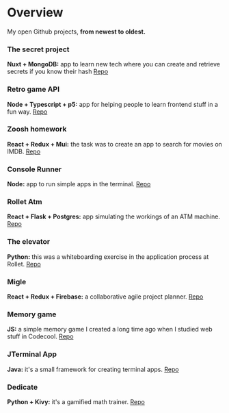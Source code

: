 # Overview

My open Github projects, **from newest to oldest.**

### The secret project

**Nuxt + MongoDB:** app to learn new tech where you can create and retrieve secrets if you know their hash [Repo](https://github.com/AdamGonda/the-secret-project)

### Retro game API

**Node + Typescript + p5:** app for helping people to learn frontend stuff in a fun way. [Repo](https://github.com/AdamGonda/retrogameapi)

### Zoosh homework

**React + Redux + Mui:** the task was to create an app to search for movies on IMDB. [Repo](https://github.com/AdamGonda/zoosh-homework)

### Console Runner

**Node:** app to run simple apps in the terminal. [Repo](https://github.com/AdamGonda/console-runner)

### Rollet Atm

**React + Flask + Postgres:** app simulating the workings of an ATM machine. [Repo](https://github.com/AdamGonda/rollet-atm)

### The elevator

**Python:** this was a whiteboarding exercise in the application process at Rollet. [Repo](https://github.com/AdamGonda/The-elevator)

### Migle

**React + Redux + Firebase:** a collaborative agile project planner. [Repo](https://github.com/AdamGonda/migle)

### Memory game

**JS:** a simple memory game I created a long time ago when I studied web stuff in Codecool. [Repo](https://github.com/AdamGonda/memory-game)

### JTerminal App

**Java:** it's a small framework for creating terminal apps. [Repo](https://github.com/AdamGonda/JTerminalApp)

### Dedicate

**Python + Kivy:** it's a gamified math trainer. [Repo](https://github.com/AdamGonda/Dedicate)
